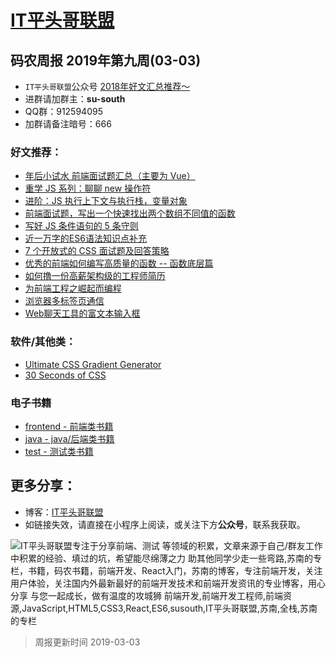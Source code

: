 
# [IT平头哥联盟](https://susouth.com/ "@IT·平头哥联盟，码农书籍，苏南的专栏")

##  码农周报 2019年第九周(03-03)

+ `IT平头哥联盟`公众号 [2018年好文汇总推荐～](https://mp.weixin.qq.com/s/-BA4X3ScSSpsZRrUCyTuBw)
+ 进群请加群主：**su-south**
+ QQ群：912594095 
+ 加群请备注暗号：666 

### 好文推荐：
+ [年后小试水 前端面试题汇总（主要为 Vue）](https://mp.weixin.qq.com/s/IFmGfmZ068kmIP1xS3E3DQ)
+ [重学 JS 系列：聊聊 new 操作符](https://juejin.im/post/5c7b963ae51d453eb173896e)
+ [进阶：JS 执行上下文与执行栈，变量对象](https://mp.weixin.qq.com/s/duHkNnuD2sDiwBkHsm0ArA)
+ [前端面试题，写出一个快速找出两个数组不同值的函数](https://juejin.im/post/5c7c72a16fb9a049ba424cae)
+ [写好 JS 条件语句的 5 条守则](https://mp.weixin.qq.com/s/8Hg4y70eBJflHF2RBopztQ)
+ [近一万字的ES6语法知识点补充](https://mp.weixin.qq.com/s/k6wGzmaZT4IhvOPzrIeM4w)
+ [7 个开放式的 CSS 面试题及回答策略](https://segmentfault.com/a/1190000018353102)
+ [优秀的前端如何编写高质量的函数 -- 函数底层篇](https://mp.weixin.qq.com/s/wCYueeO6oiMZwUKF76oRzA)
+ [如何撸一份高薪架构级的工程师简历](https://mp.weixin.qq.com/s/aTdqhGht4DOLdd5Mtr-3uQ)
+ [为前端工程之崛起而编程](https://juejin.im/post/5c77eecbf265da2d8532f345)
+ [浏览器多标签页通信](https://segmentfault.com/a/1190000018386033)
+ [Web聊天工具的富文本输入框](https://segmentfault.com/a/1190000018360827)

### 软件/其他类：
+ [Ultimate CSS Gradient Generator](http://www.colorzilla.com/gradient-editor/)
+ [30 Seconds of CSS](https://30-seconds.github.io/30-seconds-of-css/)


### 电子书籍
+ [frontend - 前端类书籍](../frontend "前端类电子书籍整理")
+ [java - java/后端类书籍](../java "java或后端开发人员电子书籍整理")
+ [test - 测试类书籍](../test "测试人员电子书籍整理")

## 更多分享：
+ 博客：[IT平头哥联盟](https://susouth.com "IT平头哥联盟")
+ 如链接失效，请直接在小程序上阅读，或关注下方**公众号**，联系我获取。

![IT平头哥联盟专注于分享前端、测试 等领域的积累，文章来源于自己/群友工作中积累的经验、填过的坑，希望能尽绵薄之力 助其他同学少走一些弯路,苏南的专栏，书籍，码农书籍，前端开发、React入门，苏南的博客，专注前端开发，关注用户体验，关注国内外最新最好的前端开发技术和前端开发资讯的专业博客，用心分享 与您一起成长，做有温度的攻城狮 前端开发,前端开发工程师,前端资源,JavaScript,HTML5,CSS3,React,ES6,susouth,IT平头哥联盟,苏南,全栈,苏南的专栏](https://user-images.githubusercontent.com/18324563/49295841-ae197600-f4f1-11e8-80c9-53ee54ee1f86.png "IT平头哥联盟")

> 周报更新时间 2019-03-03


